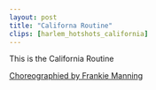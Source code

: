 ```yaml
---
layout: post
title: "Californa Routine"
clips: [harlem_hotshots_california]
---
```


This is the California Routine

[Choreographied by Frankie Manning](https://lindyhopmoves.com/more-lindy-hop/jazz-routines/the-california-routine/)
